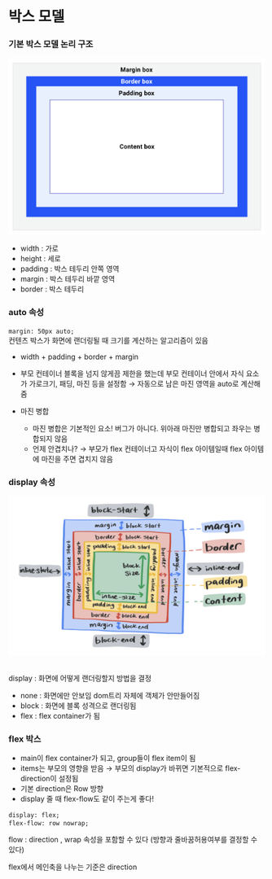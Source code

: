 # 박스 모델

### 기본 박스 모델 논리 구조

![box01](./css_images/box01.png)
<br/>
- width : 가로
- height : 세로
- padding : 박스 테두리 안쪽 영역
- margin : 박스 테두리 바깥 영역
- border : 박스 테두리

### auto 속성

`margin: 50px auto;`
<br/>
컨텐츠 박스가 화면에 랜더링될 때 크기를 계산하는 알고리즘이 있음
- width + padding + border + margin
- 부모 컨테이너 블록을 넘지 않게끔 제한을 했는데 부모 컨테이너 안에서 자식 요소가 가로크기, 패딩, 마진 등을 설정함 → 자동으로 남은 마진 영역을 auto로 계산해줌

- 마진 병합
  - 마진 병합은 기본적인 요소! 버그가 아니다. 위아래 마진만 병합되고 좌우는 병합되지 않음
  - 언제 안겹치나? → 부모가 flex 컨테이너고 자식이 flex 아이템일때 flex 아이템에 마진을 주면 겹치지 않음

### display 속성

![display](./css_images/box02.png)

<br/>
display : 화면에 어떻게 랜더링할지 방법을 결정

- none : 화면에만 안보임  dom트리 자체에 객체가 안만들어짐
- block : 화면에 블록 성격으로 랜더링됨
- flex : flex container가 됨
  
  
### flex 박스

- main이 flex container가 되고, group들이 flex item이 됨
- items는 부모의 영향을 받음 → 부모의 display가 바뀌면 기본적으로 flex-direction이 설정됨
- 기본 direction은 Row 방향
- display 줄 때 flex-flow도 같이 주는게 좋다!
```
display: flex;
flex-flow: row nowrap;
```

flow : direction , wrap 속성을 포함할 수 있다 (방향과 줄바꿈허용여부를 결정할 수 있다)
    
flex에서 메인축을 나누는 기준은 direction
